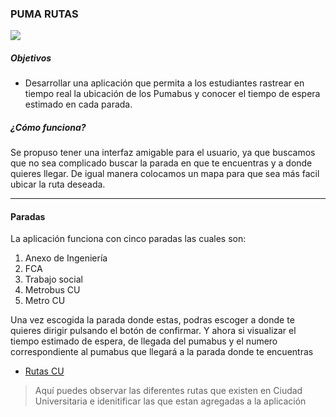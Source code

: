 ### PUMA RUTAS 
![](https://encrypted-tbn0.gstatic.com/images?q=tbn:ANd9GcScZ0zK3eIrCg4M-IL4lEt1wSFO98-pCtEDRyjGT9Q_&s)
##### Objetivos

- Desarrollar una aplicación que permita a los estudiantes rastrear en tiempo real la ubicación de los Pumabus y conocer el tiempo de espera estimado en cada parada.

##### ¿Cómo funciona?
Se propuso tener una interfaz amigable para el usuario, ya que buscamos que no sea complicado buscar la parada en que te encuentras y a donde quieres llegar. De igual manera colocamos un mapa para que sea más facil ubicar la ruta deseada.


----------
#### Paradas
La aplicación funciona con cinco paradas las cuales son:

1. Anexo de Ingeniería
1. FCA
1. Trabajo social
1. Metrobus CU
1. Metro CU

Una vez escogida la parada donde estas, podras escoger a donde te quieres dirigir pulsando el botón de confirmar. Y ahora si visualizar el tiempo estimado de espera, de llegada del pumabus y el numero correspondiente al pumabus que llegará a la parada donde te encuentras
- [Rutas CU](https://www.dgsgm.unam.mx/pumabus.html) 
> Aquí puedes observar las diferentes rutas que existen en Ciudad Universitaria e idenitificar las que estan agregadas a la aplicación
